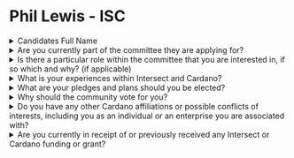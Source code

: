# Phil Lewis - ISC

<details>

<summary>Candidates Full Name</summary>

Phil Lewis

</details>



<details>

<summary>Are you currently part of the committee they are applying for?</summary>

No

</details>



<details>

<summary>Is there a particular role within the committee that you are interested in, if so which and why? (if applicable)</summary>

No

</details>



<details>

<summary>What is your experiences within Intersect and Cardano?</summary>

I have been contributing to Cardano since 2018, including pre-Shelley Jormungandr node testing, Cardano Improvement Proposals (CIPs), and the Ariob Incubator Bootcamp, an iceaddis/IOG program for startups building on Cardano.&#x20;

I have been involved in all aspects of Catalyst since Fund 0, including being funded in Funds 5 and 11. I have run many in person community meetups and Cardano Summit events. I have contributed to different Intersect working groups, including as chair of the Stablecoins Working Group. I was also selected as a DRep Pioneer Program leader to deliver workshops for community members who wish to learn how to become a DRep.&#x20;

I am a member of the Eastern Cardano Council, who were recently elected to the Interim Constitutional Committee. Also, as the Co-Founder of Empowa and other projects building on Cardano, I have a long term investment in the Cardano community, and therefore appreciate the importance of ensuring that Cardano’s capabilities continue to evolve and grow to support new initiatives.

</details>



<details>

<summary>What are your pledges and plans should you be elected?</summary>

As a member of the Intersect Steering Committee, I would assist the different committees and Intersect staff in ensuring that our organisational structure is optimised for successfully delivering against our core objectives.

</details>



<details>

<summary>Why should the community vote for you?</summary>

I have a Computer Science degree, am a TOGAF certified Enterprise Architect and have worked in the IT industry for over 25 years. Enterprise architecture not only considers the use of technology for organisational change, but explores how teams can be structured to deliver desired outcomes and achieve goals.&#x20;

In addition to my contributions within Intersect I also have previous experience in other member based organisations, including as the President of a sporting club for 5 years. During that time I was involved in ensuring legal compliance, implementing constitution changes and supporting committees in the delivery of the organisation's objectives.

</details>



<details>

<summary>Do you have any other Cardano affiliations or possible conflicts of interests, including you as an individual or an enterprise you are associated with?</summary>

No

</details>



<details>

<summary>Are you currently in receipt of or previously received any Intersect or Cardano funding or grant?</summary>

Through Vaka Consulting I received a grant from Intersect to develop and deliver DRep Pioneer training. I have also received Catalyst funding through Empowa.

</details>
